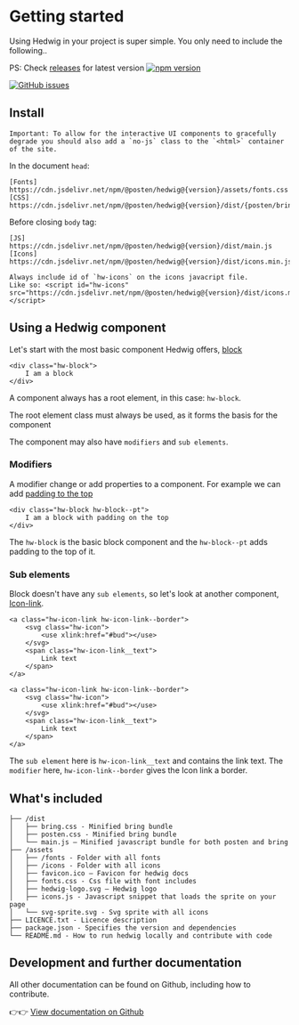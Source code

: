 # Getting started

Using Hedwig in your project is super simple. You only need to include the following..

PS: Check [releases](https://www.npmjs.com/package/@posten/hedwig) for latest version
[![npm version](https://badge.fury.io/js/%40posten%2Fhedwig.svg)](https://badge.fury.io/js/%40posten%2Fhedwig)

[![GitHub issues](https://img.shields.io/github/issues/bring/hedwig.svg?style=flat-square)](https://github.com/bring/hedwig/issues)

## Install

```hint
Important: To allow for the interactive UI components to gracefully degrade you should also add a `no-js` class to the `<html>` container of the site.
```

In the document `head`:

```
[Fonts]    https://cdn.jsdelivr.net/npm/@posten/hedwig@{version}/assets/fonts.css
[CSS]      https://cdn.jsdelivr.net/npm/@posten/hedwig@{version}/dist/{posten/bring}.css
```

Before closing `body` tag:

```
[JS]       https://cdn.jsdelivr.net/npm/@posten/hedwig@{version}/dist/main.js
[Icons]    https://cdn.jsdelivr.net/npm/@posten/hedwig@{version}/dist/icons.min.js
```

```hint
Always include id of `hw-icons` on the icons javacript file.
Like so: <script id="hw-icons" src="https://cdn.jsdelivr.net/npm/@posten/hedwig@{version}/dist/icons.min.js"></script>
```

## Using a Hedwig component

Let's start with the most basic component Hedwig offers, [block](/Block) 
```
<div class="hw-block">
    I am a block
</div>
```

A component always has a root element, in this case: `hw-block`.

The root element class must always be used, as it forms the basis for the component

The component may also have `modifiers` and `sub elements`.

### Modifiers

A modifier change or add properties to a component.
For example we can add [padding to the top](/Block#block-modifiers-margin-amp-padding)
```
<div class="hw-block hw-block--pt">
    I am a block with padding on the top
</div>
```

The `hw-block` is the basic block component and the `hw-block--pt` adds padding to the top of it.

### Sub elements

Block doesn't have any `sub elements`, so let's look at another component, [Icon-link](/Icon-link).

```
<a class="hw-icon-link hw-icon-link--border">
    <svg class="hw-icon">
        <use xlink:href="#bud"></use>
    </svg>
    <span class="hw-icon-link__text">
        Link text
    </span>
</a>
```

```html|span-2
<a class="hw-icon-link hw-icon-link--border">
    <svg class="hw-icon">
        <use xlink:href="#bud"></use>
    </svg>
    <span class="hw-icon-link__text">
        Link text
    </span>
</a>
```

The `sub element` here is `hw-icon-link__text` and contains the link text.
The `modifier` here, `hw-icon-link--border` gives the Icon link a border.



## What's included

```
├── /dist
│   ├── bring.css - Minified bring bundle
│   ├── posten.css - Minified bring bundle
│   └── main.js – Minified javascript bundle for both posten and bring
├── /assets
│   ├── /fonts - Folder with all fonts
│   ├── /icons - Folder with all icons
│   ├── favicon.ico – Favicon for hedwig docs
│   ├── fonts.css - Css file with font includes
│   ├── hedwig-logo.svg – Hedwig logo
│   ├── icons.js - Javascript snippet that loads the sprite on your page
│   └── svg-sprite.svg - Svg sprite with all icons
├── LICENCE.txt - Licence description
├── package.json - Specifies the version and dependencies
└── README.md - How to run hedwig locally and contribute with code
```

## Development and further documentation

All other documentation can be found on Github, including how to contribute.

👉👉 [View documentation on Github](https://github.com/bring/hedwig)
